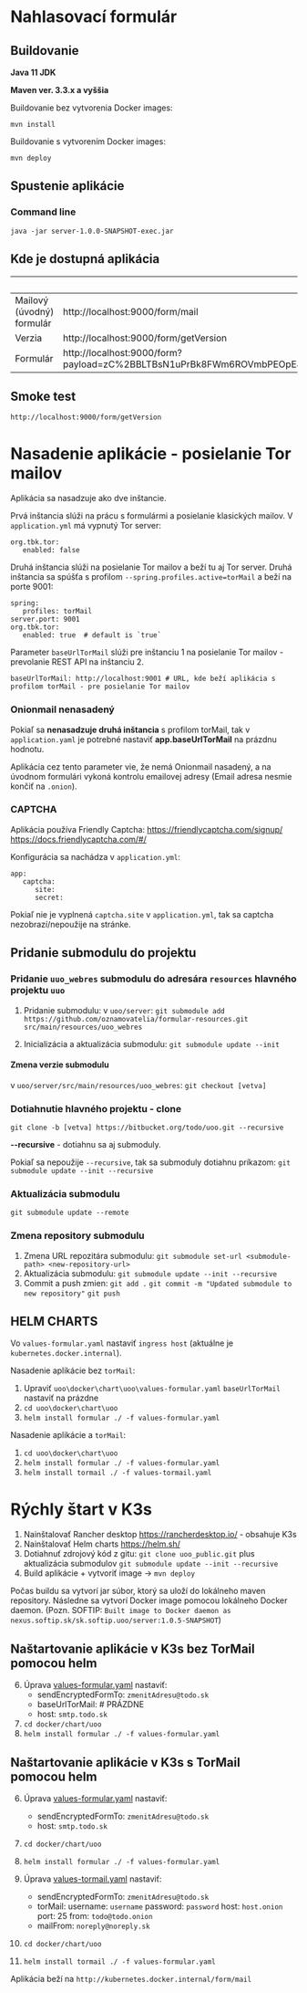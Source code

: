 # Nahlasovací formulár

## Buildovanie

 **Java 11 JDK**

 **Maven ver. 3.3.x a vyššia**

Buildovanie bez vytvorenia Docker images:

    mvn install

Buildovanie s vytvorením Docker images:

    mvn deploy

## Spustenie aplikácie

### Command line

    java -jar server-1.0.0-SNAPSHOT-exec.jar


## Kde je dostupná aplikácia

|                           | URL                                                                                                                                                                                      |
|---------------------------|------------------------------------------------------------------------------------------------------------------------------------------------------------------------------------------|
| Mailový (úvodný) formulár | http://localhost:9000/form/mail                                                                                                                                                          |
| Verzia                    | http://localhost:9000/form/getVersion                                                                                                                                                    |
| Formulár                  | http://localhost:9000/form?payload=zC%2BBLTBsN1uPrBk8FWm6ROVmbPEOpEJsHg39HtPzDB7iGyXI8FcSrrIpO0eCiIYUA5YPaSUfbH7j2aUMiglRXlOqsBrZFlyzLd8q3KTsAk3h0nISQA%3D%3D&nonce=DOoFY6pmXyz3C7I%2B   |


## Smoke test

    http://localhost:9000/form/getVersion

# Nasadenie aplikácie - posielanie Tor mailov

Aplikácia sa nasadzuje ako dve inštancie.

Prvá inštancia slúži na prácu s formulármi a posielanie klasických mailov.
V `application.yml` má vypnutý Tor server:

    org.tbk.tor:
       enabled: false

Druhá inštancia slúži na posielanie Tor mailov a beží tu aj Tor server.
Druhá inštancia sa spúšťa s profilom `--spring.profiles.active=torMail` a beží na porte 9001:

    spring:
       profiles: torMail
    server.port: 9001
    org.tbk.tor:
       enabled: true  # default is `true`

Parameter `baseUrlTorMail` slúži pre inštanciu 1 na posielanie Tor mailov - prevolanie REST API na inštanciu 2.

    baseUrlTorMail: http://localhost:9001 # URL, kde beží aplikácia s profilom torMail - pre posielanie Tor mailov

### Onionmail nenasadený

Pokiaľ sa **nenasadzuje druhá inštancia** s profilom torMail, tak v `application.yaml` je potrebné nastaviť **app.baseUrlTorMail** na prázdnu hodnotu.

Aplikácia cez tento parameter vie, že nemá Onionmail nasadený, a na úvodnom formulári vykoná kontrolu emailovej adresy (Email adresa nesmie končiť na `.onion`).

### CAPTCHA

Aplikácia používa Friendly Captcha:
https://friendlycaptcha.com/signup/
https://docs.friendlycaptcha.com/#/

Konfigurácia sa nachádza v `application.yml`:

```
app:
   captcha:
      site:
      secret:
```

Pokiaľ nie je vyplnená `captcha.site` v `application.yml`, tak sa captcha nezobrazí/nepoužije na stránke.

## Pridanie submodulu do projektu

### Pridanie `uuo_webres` submodulu do adresára `resources` hlavného projektu `uuo`

1. Pridanie submodulu:
   v `uoo/server`:
   `git submodule add https://github.com/oznamovatelia/formular-resources.git src/main/resources/uoo_webres`

2. Inicializácia a aktualizácia submodulu:
   `git submodule update --init`

#### Zmena verzie submodulu

v `uoo/server/src/main/resources/uoo_webres`:
`git checkout [vetva]`

### Dotiahnutie hlavného projektu - clone

`git clone -b [vetva] https://bitbucket.org/todo/uoo.git --recursive`

**--recursive** - dotiahnu sa aj submoduly.

Pokiaľ sa nepoužije `--recursive`, tak sa submoduly dotiahnu príkazom:
`git submodule update --init --recursive`

### Aktualizácia submodulu
`git submodule update --remote`

### Zmena repository submodulu

1. Zmena URL repozitára submodulu:
   `git submodule set-url <submodule-path> <new-repository-url>`
2. Aktualizácia submodulu:
   `git submodule update --init --recursive`
3. Commit a push zmien:
   `git add .`
   `git commit -m "Updated submodule to new repository"`
   `git push`

## **HELM CHARTS**

Vo `values-formular.yaml` nastaviť `ingress host` (aktuálne je `kubernetes.docker.internal`).

Nasadenie aplikácie bez `torMail`:

1. Upraviť `uoo\docker\chart\uoo\values-formular.yaml`
   `baseUrlTorMail` nastaviť na prázdne
2. `cd uoo\docker\chart\uoo`
3. `helm install formular ./ -f values-formular.yaml`

Nasadenie aplikácie a `torMail`:

1. `cd uoo\docker\chart\uoo`
2. `helm install formular ./ -f values-formular.yaml`
3. `helm install tormail ./ -f values-tormail.yaml`

# **Rýchly štart v K3s**

1. Nainštalovať Rancher desktop https://rancherdesktop.io/ - obsahuje K3s
2. Nainštalovať Helm charts https://helm.sh/
4. Dotiahnuť zdrojový kód z gitu: `git clone uoo_public.git` plus aktualizácia submodulov `git submodule update --init --recursive`
5. Build aplikácie + vytvoriť image -> `mvn deploy`

Počas buildu sa vytvorí jar súbor, ktorý sa uloží do lokálneho maven repository.
Následne sa vytvorí Docker image pomocou lokálneho Docker daemon.
(Pozn. SOFTIP: `Built image to Docker daemon as nexus.softip.sk/sk.softip.uoo/server:1.0.5-SNAPSHOT`)

## Naštartovanie aplikácie v K3s bez TorMail pomocou helm
6. Úprava [values-formular.yaml](docker%2Fchart%2Fuoo%2Fvalues-formular.yaml) nastaviť:
    - sendEncryptedFormTo: `zmenitAdresu@todo.sk`
    - baseUrlTorMail: # PRÁZDNE
    - host: `smtp.todo.sk`
7. `cd docker/chart/uoo`
8. `helm install formular ./ -f values-formular.yaml`

## Naštartovanie aplikácie v K3s s TorMail pomocou helm

6. Úprava [values-formular.yaml](docker%2Fchart%2Fuoo%2Fvalues-formular.yaml) nastaviť:
   - sendEncryptedFormTo: `zmenitAdresu@todo.sk`
   - host: `smtp.todo.sk`
7. `cd docker/chart/uoo`
8. `helm install formular ./ -f values-formular.yaml`

9. Úprava [values-tormail.yaml](docker%2Fchart%2Fuoo%2Fvalues-tormail.yaml) nastaviť:
   - sendEncryptedFormTo: `zmenitAdresu@todo.sk`
   - torMail:
     username: `username`
     password: `password`
     host: `host.onion`
     port: 25
     from: `todo@todo.onion`
   - mailFrom: `noreply@noreply.sk`
10. `cd docker/chart/uoo`
11. `helm install tormail ./ -f values-formular.yaml`

Aplikácia beží na `http://kubernetes.docker.internal/form/mail`

